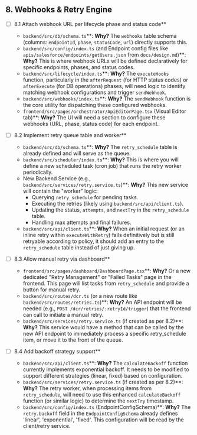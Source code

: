 ## 8. Webhooks & Retry Engine

- [ ] 8.1 Attach webhook URL per lifecycle phase and status code**
    - `backend/src/db/schema.ts`**: **Why?** The `webhooks` table schema (columns: `endpointId`, `phase`, `statusCode`, `url`) directly supports this.
    - `backend/src/config/index.ts` (and Endpoint config files like `apis/salesforce/endpoints/getUsers.json` from `docs/design.md`)**: **Why?** This is where webhook URLs will be defined declaratively for specific endpoints, phases, and status codes.
    - `backend/src/lifecycle/index.ts`**: **Why?** The `executeHooks` function, particularly in the `afterRequest` (for HTTP status codes) or `afterExecute` (for DB operations) phases, will need logic to identify matching webhook configurations and trigger `sendWebhook`.
    - `backend/src/webhooks/index.ts`**: **Why?** The `sendWebhook` function is the core utility for dispatching these configured webhooks.
    - `frontend/src/pages/orchestrator/ApiEditorPage.tsx` (Visual Editor tab)**: **Why?** The UI will need a section to configure these webhooks (URL, phase, status code) for each endpoint.

- [ ] 8.2 Implement retry queue table and worker**
    - `backend/src/db/schema.ts`**: **Why?** The `retry_schedule` table is already defined and will serve as the queue.
    - `backend/src/scheduler/index.ts`**: **Why?** This is where you will define a new scheduled task (cron job) that runs the retry worker periodically.
    - New Backend Service (e.g., `backend/src/services/retry.service.ts`)**: **Why?** This new service will contain the "worker" logic:
        *   Querying `retry_schedule` for pending tasks.
        *   Executing the retries (likely using `backend/src/api/client.ts`).
        *   Updating the status, `attempts`, and `nextTry` in the `retry_schedule` table.
        *   Handling max attempts and final failures.
    - `backend/src/api/client.ts`**: **Why?** When an initial request (or an inline retry within `executeWithRetry`) fails definitively but is still retryable according to policy, it should add an entry to the `retry_schedule` table instead of just giving up.

- [ ] 8.3 Allow manual retry via dashboard**
    - `frontend/src/pages/dashboard/DashboardPage.tsx`**: **Why?** Or a new dedicated "Retry Management" or "Failed Tasks" page in the frontend. This page will list tasks from `retry_schedule` and provide a button for manual retry.
    - `backend/src/routes/dcr.ts` (or a new route like `backend/src/routes/retries.ts`)**: **Why?** An API endpoint will be needed (e.g., `POST /dcr/retries/:retryId/trigger`) that the frontend can call to initiate a manual retry.
    - `backend/src/services/retry.service.ts` (if created as per 8.2)**: **Why?** This service would have a method that can be called by the new API endpoint to immediately process a specific retry_schedule item, or move it to the front of the queue.

- [ ] 8.4 Add backoff strategy support**
    - `backend/src/api/client.ts`**: **Why?** The `calculateBackoff` function currently implements exponential backoff. It needs to be modified to support different strategies (linear, fixed) based on configuration.
    - `backend/src/services/retry.service.ts` (if created as per 8.2)**: **Why?** The retry worker, when processing items from `retry_schedule`, will need to use this enhanced `calculateBackoff` function (or similar logic) to determine the `nextTry` timestamp.
    - `backend/src/config/index.ts` (EndpointConfigSchema)**: **Why?** The `retry.backoff` field in the `EndpointConfigSchema` already defines 'linear', 'exponential', 'fixed'. This configuration will be read by the client/retry service.

